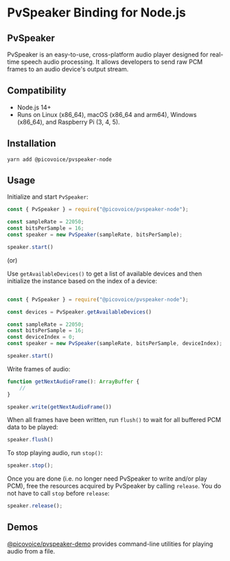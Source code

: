 # PvSpeaker Binding for Node.js

## PvSpeaker

PvSpeaker is an easy-to-use, cross-platform audio player designed for real-time speech audio processing. It allows developers to send raw PCM frames to an audio device's output stream.

## Compatibility

- Node.js 14+
- Runs on Linux (x86_64), macOS (x86_64 and arm64), Windows (x86_64), and Raspberry Pi (3, 4, 5).

## Installation

```console
yarn add @picovoice/pvspeaker-node
```

## Usage

Initialize and start `PvSpeaker`:

```javascript
const { PvSpeaker } = require("@picovoice/pvspeaker-node");

const sampleRate = 22050;
const bitsPerSample = 16;
const speaker = new PvSpeaker(sampleRate, bitsPerSample);

speaker.start()
```

(or)

Use `getAvailableDevices()` to get a list of available devices and then initialize the instance based on the index of a device:

```javascript

const { PvSpeaker } = require("@picovoice/pvspeaker-node");

const devices = PvSpeaker.getAvailableDevices()

const sampleRate = 22050;
const bitsPerSample = 16;
const deviceIndex = 0;
const speaker = new PvSpeaker(sampleRate, bitsPerSample, deviceIndex);

speaker.start()
```

Write frames of audio:

```typescript
function getNextAudioFrame(): ArrayBuffer {
    //
}

speaker.write(getNextAudioFrame())
```

When all frames have been written, run `flush()` to wait for all buffered PCM data to be played:

```typescript
speaker.flush()
```

To stop playing audio, run `stop()`:

```typescript
speaker.stop();
```

Once you are done (i.e. no longer need PvSpeaker to write and/or play PCM), free the resources acquired by PvSpeaker by calling `release`. You do not have to call `stop` before `release`:

```typescript
speaker.release();
```

## Demos

[@picovoice/pvspeaker-demo](https://www.npmjs.com/package/@picovoice/pvspeaker-demo) provides command-line utilities for playing audio from a file.
